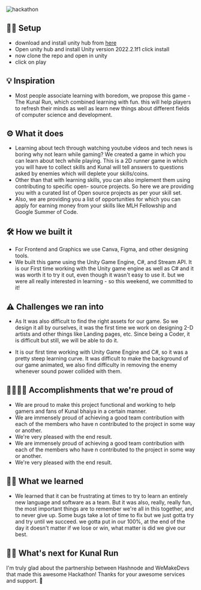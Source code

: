 ![hackathon](https://user-images.githubusercontent.com/81790585/208299472-763e3865-449c-4250-bd2b-0810cf28da4f.gif)

## 💼🧑‍ Setup
- download and install unity hub from [here](https://unity.com/download)
- Open unity hub and install Unity version 2022.2.1f1 click install
- now clone the repo and open in unity 
- click on play


## 💡 Inspiration
- Most people associate learning with boredom, we propose this game - The Kunal Run, which combined learning with fun. this will help players to refresh     their minds as well as learn new things about different fields of computer science and development.

## ⚙️ What it does
- Learning about tech through watching youtube videos and tech news is boring why not learn while 
  gaming? We created a game in which you can learn about tech while playing. This is a 2D runner game 
  in which you will have to collect skills and Kunal will tell answers to questions asked by enemies which 
  will deplete your skills/coins.
- Other than that with learning skills, you can also implement them using contributing to specific open- 
  source projects. So here we are providing you with a curated list of Open source projects as per your 
  skill set.
- Also, we are providing you a list of opportunities for which you can apply for earning money from your 
  skills like MLH Fellowship and Google Summer of Code.

## 🛠️ How we built it
- For Frontend and Graphics we use Canva, Figma, and other designing tools.
- We built this game using the Unity Game Engine, C#, and Stream API. It is our  First time working with the Unity game engine as well as C# and it was     worth it to try it out, even though it wasn't easy to use it. but we were all really interested in learning - so this weekend, we committed to it!

## ⚠️ Challenges we ran into
- As It was also difficult to find the right assets for our game. So we design it all by ourselves, it was the first time we work on designing 2-D artists   and other things like Landing pages, etc. Since being a Coder, it is difficult but still, we will be able to do it.

- It is our first time working with Unity Game Engine and C#, so it was a pretty steep learning curve. It was difficult to make the background of our game   animated, we also find difficulty in removing the enemy whenever sound power collided with them.

## 👩‍💼🧑‍💻 Accomplishments that we're proud of
- We are proud to make this project functional and working to help gamers and fans of Kunal bhaiya in a certain manner.
- We are immensely proud of achieving a good team contribution with each of the members who have n contributed to the project in some way or another.
- We're very pleased with the end result.
- We are immensely proud of achieving a good team contribution with each of the members who have n contributed to the project in some way or another.
- We're very pleased with the end result.

## 🧑‍💻 What we learned
- We learned that it can be frustrating at times to try to learn an entirely new language and software as a team. But it was also, really, really fun, the most important things are to remember we're all in this together, and to never give up. Some bugs take a lot of time to fix but we just gotta try and try until we succeed. we gotta put in our 100%, at the end of the day it doesn't matter if we lose or win, what matter is did we give our best.

## 👩‍💼 What's next for Kunal Run 
I'm truly glad about the partnership between Hashnode and WeMakeDevs that made this awesome Hackathon! Thanks for your awesome services and support. 🌹

